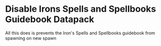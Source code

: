 # Disable Irons Spells and Spellbooks Guidebook Datapack

All this does is prevents the Iron's Spells and Spellbooks guidebook from spawning on new spawn
